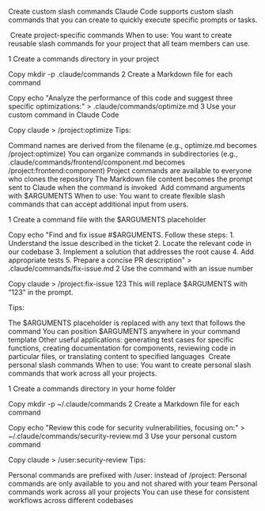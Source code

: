 Create custom slash commands
Claude Code supports custom slash commands that you can create to quickly execute specific prompts or tasks.

​
Create project-specific commands
When to use: You want to create reusable slash commands for your project that all team members can use.

1
Create a commands directory in your project


Copy
mkdir -p .claude/commands
2
Create a Markdown file for each command


Copy
echo "Analyze the performance of this code and suggest three specific optimizations:" > .claude/commands/optimize.md 
3
Use your custom command in Claude Code


Copy
claude > /project:optimize 
Tips:

Command names are derived from the filename (e.g., optimize.md becomes /project:optimize)
You can organize commands in subdirectories (e.g., .claude/commands/frontend/component.md becomes /project:frontend:component)
Project commands are available to everyone who clones the repository
The Markdown file content becomes the prompt sent to Claude when the command is invoked
​
Add command arguments with $ARGUMENTS
When to use: You want to create flexible slash commands that can accept additional input from users.

1
Create a command file with the $ARGUMENTS placeholder


Copy
echo "Find and fix issue #$ARGUMENTS. Follow these steps: 1.
Understand the issue described in the ticket 2. Locate the relevant code in
our codebase 3. Implement a solution that addresses the root cause 4. Add
appropriate tests 5. Prepare a concise PR description" >
.claude/commands/fix-issue.md 
2
Use the command with an issue number


Copy
claude > /project:fix-issue 123 
This will replace $ARGUMENTS with “123” in the prompt.

Tips:

The $ARGUMENTS placeholder is replaced with any text that follows the command
You can position $ARGUMENTS anywhere in your command template
Other useful applications: generating test cases for specific functions, creating documentation for components, reviewing code in particular files, or translating content to specified languages
​
Create personal slash commands
When to use: You want to create personal slash commands that work across all your projects.

1
Create a commands directory in your home folder


Copy
mkdir -p ~/.claude/commands 
2
Create a Markdown file for each command


Copy
echo "Review this code for security vulnerabilities, focusing on:" >
~/.claude/commands/security-review.md 
3
Use your personal custom command


Copy
claude > /user:security-review 
Tips:

Personal commands are prefixed with /user: instead of /project:
Personal commands are only available to you and not shared with your team
Personal commands work across all your projects
You can use these for consistent workflows across different codebases
